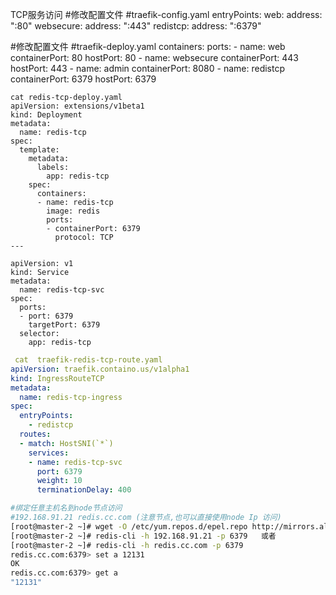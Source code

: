  TCP服务访问
#修改配置文件
#traefik-config.yaml
    entryPoints:
      web:
        address: ":80"
      websecure:
        address: ":443"
      redistcp:
        address: ":6379"



#修改配置文件
#traefik-deploy.yaml
      containers:
          ports:
            - name: web
              containerPort: 80
              hostPort: 80
                        - name: websecure
              containerPort: 443
              hostPort: 443
                                    - name: admin
              containerPort: 8080
                                                - name: redistcp
              containerPort: 6379
              hostPort: 6379



```
cat redis-tcp-deploy.yaml
apiVersion: extensions/v1beta1
kind: Deployment
metadata:
  name: redis-tcp
spec:
  template:
    metadata:
      labels:
        app: redis-tcp
    spec:
      containers:
      - name: redis-tcp
        image: redis
        ports:
        - containerPort: 6379
          protocol: TCP
---

apiVersion: v1
kind: Service
metadata:
  name: redis-tcp-svc
spec:
  ports:
  - port: 6379
    targetPort: 6379
  selector:
    app: redis-tcp
```

```yaml
 cat  traefik-redis-tcp-route.yaml
apiVersion: traefik.containo.us/v1alpha1
kind: IngressRouteTCP
metadata:
  name: redis-tcp-ingress
spec:
  entryPoints:
    - redistcp
  routes:
  - match: HostSNI(`*`)
    services:
    - name: redis-tcp-svc
      port: 6379
      weight: 10
      terminationDelay: 400
```

```sh
#绑定任意主机名到node节点访问
#192.168.91.21 redis.cc.com (注意节点,也可以直接使用node Ip 访问)
[root@master-2 ~]# wget -O /etc/yum.repos.d/epel.repo http://mirrors.aliyun.com/repo/epel-7.repo
[root@master-2 ~]# redis-cli -h 192.168.91.21 -p 6379   或者  
[root@master-2 ~]# redis-cli -h redis.cc.com -p 6379
redis.cc.com:6379> set a 12131
OK
redis.cc.com:6379> get a
"12131"
```

